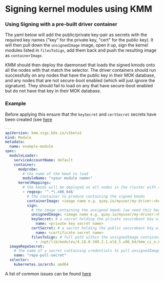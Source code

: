 # Signing kernel modules using KMM

### Using Signing with a pre-built driver container

The yaml below will add the public/private key-pair as secrets with the required key names ("key" for the private key, "cert" for the public key). It will then pull down the `unsignedImage` image, open it up, sign the kernel modules listed in `filesToSign`, add them back and push the resulting image as `containerImage`.

KMM should then deploy the daemonset that loads the signed kmods onto all the nodes with that match the selector.
The driver containers should run successfully on any nodes that have the public key in their MOK database, and any nodes that are not secure-boot enabled (which will just ignore the signature). They should fail to load on any that have secure-boot enabled but do not have that key in their MOK database.

### Example

Before applying this ensure that the `keySecret` and `certSecret` secrets have been created (see [here](secureboot-secrets.md)

```yaml
---
apiVersion: kmm.sigs.k8s.io/v1beta1
kind: Module
metadata:
  name: example-module
spec:
  moduleLoader:
    serviceAccountName: default
    container:
      modprobe:
        # the name of the kmod to load
        moduleName: "<your module name>"
      kernelMappings:
        # the kmods will be deployed on all nodes in the cluster with a kernel that matches the regexp
        - regexp: '^.*\.x86_64$'
          # the container to produce containing the signed kmods
          containerImage: <image name e.g. quay.io/myuser/my-driver:<kernelversion>-signed>
          sign:
            # the image containing the unsigned kmods (we need this because we are not building the kmods within the cluster)
            unsignedImage: <image name e.g. quay.io/myuser/my-driver:<kernelversion> >
            keySecret: # a secret holding the private secureboot key with the key 'key'
              name: <private key secret name>
            certSecret: # a secret holding the public secureboot key with the key 'cert'
              name: <certificate secret name>
            filesToSign: # full path within the unsignedImage container to the kmod(s) to sign
              - /opt/lib/modules/4.18.0-348.2.1.el8_5.x86_64/kmm_ci_a.ko
  imageRepoSecret:
    # the name of a secret containing credentials to pull unsignedImage and push containerImage to the registry
    name: "repo-pull-secret"
  selector:
    kubernetes.io/arch: amd64
```

A list of common issues can be found [here](debugging.md)

